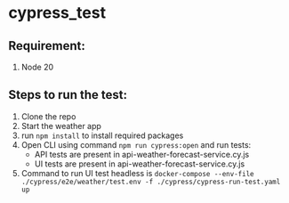 # cypress_test

## Requirement:

1. Node 20

## Steps to run the test:

1. Clone the repo
1. Start the weather app
1. run `npm install` to install required packages
1. Open CLI using command `npm run cypress:open` and run tests:
   - API tests are present in api-weather-forecast-service.cy.js
   - UI tests are present in api-weather-forecast-service.cy.js
1. Command to run UI test headless is `docker-compose --env-file ./cypress/e2e/weather/test.env -f ./cypress/cypress-run-test.yaml up`
